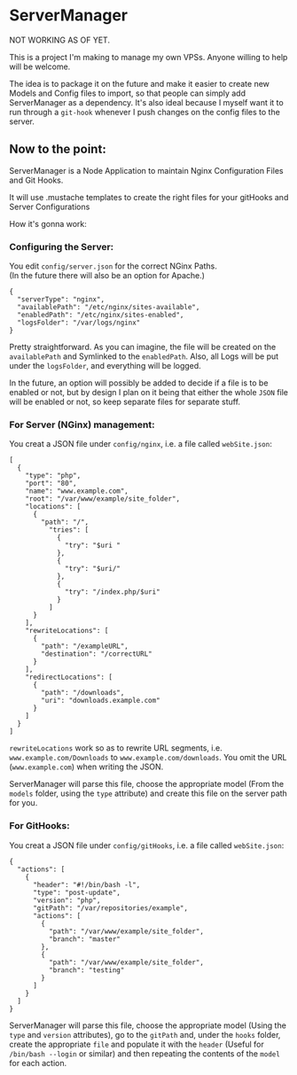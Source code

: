 ServerManager
=============

NOT WORKING AS OF YET.

This is a project I'm making to manage my own VPSs. Anyone willing to help will be welcome.

The idea is to package it on the future and make it easier to create new Models and Config files to import, so that people can simply add ServerManager as a dependency. It's also ideal because I myself want it to run through a `git-hook` whenever I push changes on the config files to the server.


Now to the point:
---------------------

ServerManager is a Node Application to maintain Nginx Configuration Files and Git Hooks.

It will use .mustache templates to create the right files for your gitHooks and Server Configurations

How it's gonna work:

### Configuring the Server:

You edit `config/server.json` for the correct NGinx Paths.  
(In the future there will also be an option for Apache.)

    {
      "serverType": "nginx",
      "availablePath": "/etc/nginx/sites-available",
      "enabledPath": "/etc/nginx/sites-enabled",
      "logsFolder": "/var/logs/nginx"
    }


Pretty straightforward. As you can imagine, the file will be created on the `availablePath` and Symlinked to the `enabledPath`. Also, all Logs will be put under the `logsFolder`, and everything will be logged.

In the future, an option will possibly be added to decide if a file is to be enabled or not, but by design I plan on it being that either the whole `JSON` file will be enabled or not, so keep separate files for separate stuff.

### For Server (NGinx) management:

You creat a JSON file under `config/nginx`, i.e. a file called `webSite.json`:

    [
      {
        "type": "php",
        "port": "80",
        "name": "www.example.com",
        "root": "/var/www/example/site_folder",
        "locations": [
          {
            "path": "/",
              "tries": [
                {
                  "try": "$uri "
                },
                {
                  "try": "$uri/"
                },
                {
                  "try": "/index.php/$uri"
                }
              ]
          }
        ],
        "rewriteLocations": [
          {
            "path": "/exampleURL",
            "destination": "/correctURL"
          }
        ],
        "redirectLocations": [
          {
            "path": "/downloads",
            "uri": "downloads.example.com"
          }
        ]
      }
    ]


`rewriteLocations` work so as to rewrite URL segments, i.e. `www.example.com/Downloads` to `www.example.com/downloads`. You omit the URL (`www.example.com`) when writing the JSON.

ServerManager will parse this file, choose the appropriate model (From the `models` folder, using the `type` attribute) and create this file on the server path for you.


### For GitHooks:

You creat a JSON file under `config/gitHooks`, i.e. a file called `webSite.json`:

    {
      "actions": [
        {
          "header": "#!/bin/bash -l",
          "type": "post-update",
          "version": "php",
          "gitPath": "/var/repositories/example",
          "actions": [
            {
              "path": "/var/www/example/site_folder",
              "branch": "master"
            },
            {
              "path": "/var/www/example/site_folder",
              "branch": "testing"
            }
          ]
        }
      ]
    }

ServerManager will parse this file, choose the appropriate model (Using the `type` and `version` attributes), go to the `gitPath` and, under the `hooks` folder, create the appropriate `file` and populate it with the `header` (Useful for `/bin/bash --login` or similar) and then repeating the contents of the `model` for each action.